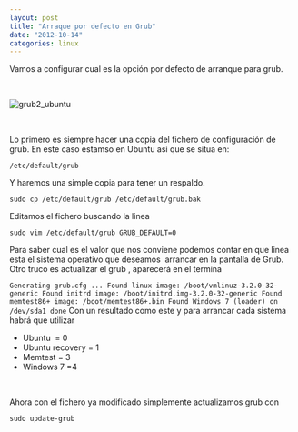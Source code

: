 ```yaml
---
layout: post
title: "Arraque por defecto en Grub"
date: "2012-10-14"
categories: linux
---
```


Vamos a configurar cual es la opción por defecto de arranque para grub.

 

![grub2_ubuntu](images/8085979651_1e814334cf_z.jpg)

 

Lo primero es siempre hacer una copia del fichero de configuración de grub. En este caso estamso en Ubuntu asi que se situa en:

`/etc/default/grub`

Y haremos una simple copia para tener un respaldo.

```
sudo cp /etc/default/grub /etc/default/grub.bak 
```

Editamos el fichero buscando la linea

```
sudo vim /etc/default/grub GRUB_DEFAULT=0 
```

Para saber cual es el valor que nos conviene podemos contar en que linea esta el sistema operativo que deseamos  arrancar en la pantalla de Grub. Otro truco es actualizar el grub , aparecerá en el termina

`Generating grub.cfg ... Found linux image: /boot/vmlinuz-3.2.0-32-generic Found initrd image: /boot/initrd.img-3.2.0-32-generic Found memtest86+ image: /boot/memtest86+.bin Found Windows 7 (loader) on /dev/sda1 done` Con un resultado como este y para arrancar cada sistema habrá que utilizar

- Ubuntu  = 0
- Ubuntu recovery = 1
- Memtest = 3
- Windows 7 =4

 

Ahora con el fichero ya modificado simplemente actualizamos grub con 

`sudo update-grub`
